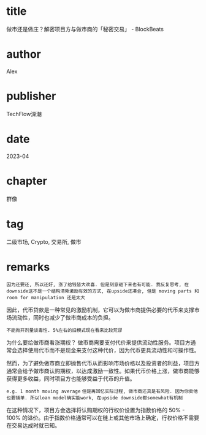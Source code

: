 # title
做市还是做庄？解密项目方与做市商的「秘密交易」 - BlockBeats

# author
Alex

# publisher
TechFlow深潮

# date
2023-04

# chapter
群像

# tag
二级市场, Crypto, 交易所, 做市

# remarks
`因为还要还, 所以还好, 涨了给钱皆大欢喜. 但是刻意砸下来也有可能. 我反复思考, 在downside这不是一个结构清晰激励有效的方式, 在upside还凑合, 但是 moving parts 和 room for manipulation 还是太大`

因此，代币贷款是一种常见的激励机制，它可以为做市商提供必要的代币来支撑市场流动性，同时也减少了做市商成本的负担。

`不能抛开剂量谈毒性. 5%左右的旧模式现在看来比较荒谬`

为什么要给做市商看涨期权？
做市商需要支付代价来提供流动性服务。项目方通常会选择使用代币而不是现金来支付这种代价，因为代币更具流动性和可操作性。

然而，为了避免做市商立即抛售代币从而影响市场价格以及投资者的利益，项目方通常会给予做市商认购期权，以达成激励一致性。如果代币价格上涨，做市商能够获得更多收益，同时项目方也能够受益于代币的升值。

`e.g. 1 month moving average`
`但是再回忆实际过程, 做市商还真是有风险. 因为你卖他也要铺单. 所以loan model确实能work, 在upside downside都somewhat有机制`

在这种情况下，项目方会选择将认购期权的行权价设置为指数价格的 50% - 100% 的溢价。由于指数价格通常可以在链上或其他市场上确定，行权价格不需要在交易达成时就已知。


